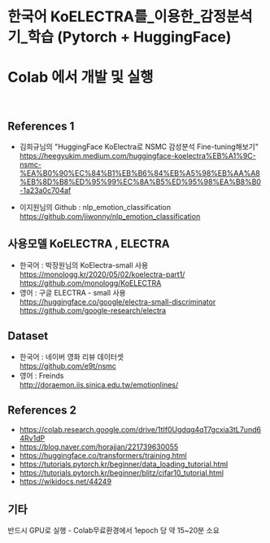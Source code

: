 # 한국어 KoELECTRA를_이용한_감정분석기_학습 (Pytorch + HuggingFace)
# Colab 에서 개발 및 실행
<br>

## References 1
- 김희규님의 "HuggingFace KoElectra로 NSMC 감성분석 Fine-tuning해보기"<br>
https://heegyukim.medium.com/huggingface-koelectra%EB%A1%9C-nsmc-%EA%B0%90%EC%84%B1%EB%B6%84%EB%A5%98%EB%AA%A8%EB%8D%B8%ED%95%99%EC%8A%B5%ED%95%98%EA%B8%B0-1a23a0c704af

- 이지원님의 Github : nlp_emotion_classification <br>
https://github.com/jiwonny/nlp_emotion_classification

## 사용모델 KoELECTRA , ELECTRA
- 한국어 : 박장원님의 KoElectra-small 사용<br>
https://monologg.kr/2020/05/02/koelectra-part1/<br>
https://github.com/monologg/KoELECTRA
- 영어 : 구글 ELECTRA - small 사용<br>
https://huggingface.co/google/electra-small-discriminator<br>
https://github.com/google-research/electra

## Dataset
- 한국어 : 네이버 영화 리뷰 데이터셋<br>
https://github.com/e9t/nsmc
- 영어 : Freinds <br>
http://doraemon.iis.sinica.edu.tw/emotionlines/

## References 2
- https://colab.research.google.com/drive/1tIf0Ugdqg4qT7gcxia3tL7und64Rv1dP
- https://blog.naver.com/horajjan/221739630055
- https://huggingface.co/transformers/training.html
- https://tutorials.pytorch.kr/beginner/data_loading_tutorial.html
- https://tutorials.pytorch.kr/beginner/blitz/cifar10_tutorial.html
- https://wikidocs.net/44249


## 기타
반드시 GPU로 실행 - Colab무료환경에서 1epoch 당 약 15~20분 소요
